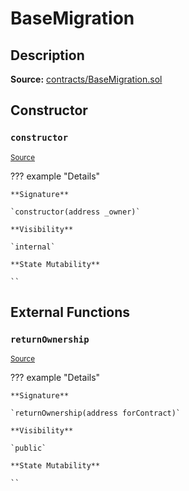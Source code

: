 # BaseMigration

## Description

**Source:** [contracts/BaseMigration.sol](https://github.com/Synthetixio/synthetix/tree/v2.63.0/contracts/BaseMigration.sol)

## Constructor

### `constructor`

<sub>[Source](https://github.com/Synthetixio/synthetix/tree/v2.63.0/contracts/BaseMigration.sol#L6)</sub>

??? example "Details"

    **Signature**

    `constructor(address _owner)`

    **Visibility**

    `internal`

    **State Mutability**

    ``

## External Functions

### `returnOwnership`

<sub>[Source](https://github.com/Synthetixio/synthetix/tree/v2.63.0/contracts/BaseMigration.sol#L9)</sub>

??? example "Details"

    **Signature**

    `returnOwnership(address forContract)`

    **Visibility**

    `public`

    **State Mutability**

    ``
